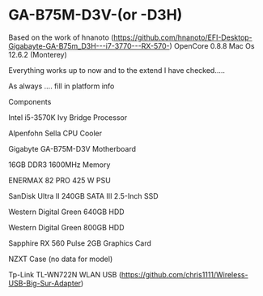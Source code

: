 # GA-B75M-D3V-(or -D3H)

Based on the work of hnanoto (https://github.com/hnanoto/EFI-Desktop-Gigabayte-GA-B75m_D3H---i7-3770---RX-570-)
OpenCore 0.8.8 
Mac Os 12.6.2 (Monterey)

Everything works up to now and to the extend I have checked.....

As always .... fill in platform info


Components

Intel i5-3570K Ivy Bridge Processor

Alpenfohn Sella CPU Cooler 

Gigabyte GA-B75M-D3V Motherboard

16GB  DDR3 1600MHz Memory 

ENERMAX 82 PRO 425 W PSU

SanDisk Ultra II 240GB SATA III 2.5-Inch SSD 

Western Digital Green 640GB HDD

Western Digital Green 800GB HDD

Sapphire RX 560 Pulse 2GB Graphics Card

NZXT Case (no data for model)

Tp-Link TL-WN722N WLAN USB (https://github.com/chris1111/Wireless-USB-Big-Sur-Adapter)
